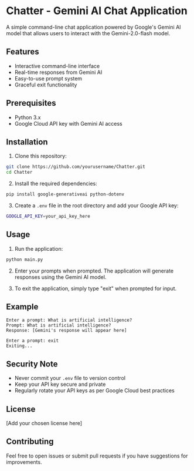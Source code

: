# Chatter - Gemini AI Chat Application

A simple command-line chat application powered by Google's Gemini AI model that allows users to interact with the Gemini-2.0-flash model.

## Features

- Interactive command-line interface
- Real-time responses from Gemini AI
- Easy-to-use prompt system
- Graceful exit functionality

## Prerequisites

- Python 3.x
- Google Cloud API key with Gemini AI access

## Installation

1. Clone this repository:
```bash
git clone https://github.com/yourusername/Chatter.git
cd Chatter
```

2. Install the required dependencies:
```bash
pip install google-generativeai python-dotenv
```

3. Create a `.env` file in the root directory and add your Google API key:
```bash
GOOGLE_API_KEY=your_api_key_here
```

## Usage

1. Run the application:
```bash
python main.py
```

2. Enter your prompts when prompted. The application will generate responses using the Gemini AI model.

3. To exit the application, simply type "exit" when prompted for input.

## Example

```
Enter a prompt: What is artificial intelligence?
Prompt: What is artificial intelligence?
Response: [Gemini's response will appear here]

Enter a prompt: exit
Exiting...
```

## Security Note

- Never commit your `.env` file to version control
- Keep your API key secure and private
- Regularly rotate your API keys as per Google Cloud best practices

## License

[Add your chosen license here]

## Contributing

Feel free to open issues or submit pull requests if you have suggestions for improvements.
